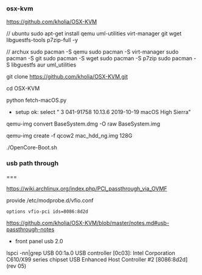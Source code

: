
###  osx-kvm

https://github.com/kholia/OSX-KVM

// ubuntu
sudo apt-get install qemu uml-utilities virt-manager git wget libguestfs-tools p7zip-full -y

// archux
sudo pacman -S qemu
sudo pacman -S virt-manager
sudo pacman -S git
sudo pacman -S wget
sudo pacman -S p7zip
sudo pacman -S libguestfs
aur uml_utilities

git clone https://github.com/kholia/OSX-KVM.git

cd OSX-KVM

python fetch-macOS.py

* setup ok: select " 3    041-91758    10.13.6  2019-10-19  macOS High Sierra"

qemu-img convert BaseSystem.dmg -O raw BaseSystem.img

qemu-img create -f qcow2 mac_hdd_ng.img 128G

./OpenCore-Boot.sh

### usb path through

===

https://wiki.archlinux.org/index.php/PCI_passthrough_via_OVMF
 
provide /etc/modprobe.d/vfio.conf
```
options vfio-pci ids=8086:8d2d
```




https://github.com/kholia/OSX-KVM/blob/master/notes.md#usb-passthrough-notes

* front panel usb 2.0

lspci -nn|grep USB
00:1a.0 USB controller [0c03]: Intel Corporation C610/X99 series chipset USB Enhanced Host Controller #2 [8086:8d2d] (rev 05)

